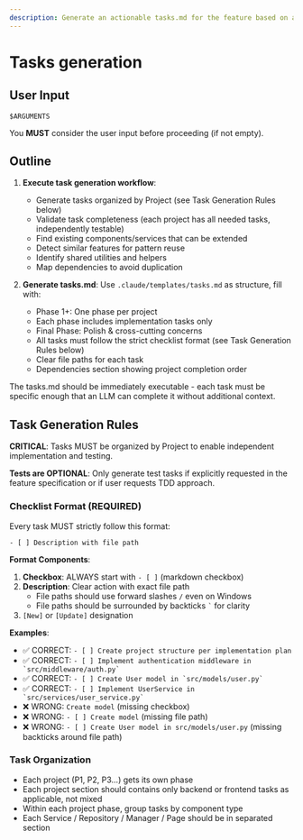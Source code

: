 ```yaml
---
description: Generate an actionable tasks.md for the feature based on available design artifacts.
---
```


# Tasks generation

## User Input

```text
$ARGUMENTS
```

You **MUST** consider the user input before proceeding (if not empty).

## Outline

1. **Execute task generation workflow**:
   - Generate tasks organized by Project (see Task Generation Rules below)
   - Validate task completeness (each project has all needed tasks, independently testable)
   - Find existing components/services that can be extended
   - Detect similar features for pattern reuse
   - Identify shared utilities and helpers
   - Map dependencies to avoid duplication

2. **Generate tasks.md**: Use `.claude/templates/tasks.md` as structure, fill with:
   - Phase 1+: One phase per project
   - Each phase includes implementation tasks only
   - Final Phase: Polish & cross-cutting concerns
   - All tasks must follow the strict checklist format (see Task Generation Rules below)
   - Clear file paths for each task
   - Dependencies section showing project completion order

The tasks.md should be immediately executable - each task must be specific enough that an LLM can complete it without additional context.

## Task Generation Rules

**CRITICAL**: Tasks MUST be organized by Project to enable independent implementation and testing.

**Tests are OPTIONAL**: Only generate test tasks if explicitly requested in the feature specification or if user requests TDD approach.

### Checklist Format (REQUIRED)

Every task MUST strictly follow this format:

```text
- [ ] Description with file path
```

**Format Components**:

1. **Checkbox**: ALWAYS start with `- [ ]` (markdown checkbox)
2. **Description**: Clear action with exact file path
   - File paths should use forward slashes `/` even on Windows
   - File paths should be surrounded by backticks `` ` `` for clarity
3. `[New]` or `[Update]` designation

**Examples**:

- ✅ CORRECT: `- [ ] Create project structure per implementation plan`
- ✅ CORRECT: ``- [ ] Implement authentication middleware in `src/middleware/auth.py` ``
- ✅ CORRECT: ``- [ ] Create User model in `src/models/user.py` ``
- ✅ CORRECT: ``- [ ] Implement UserService in `src/services/user_service.py` ``
- ❌ WRONG: `Create model` (missing checkbox)
- ❌ WRONG: `- [ ] Create model` (missing file path)
- ❌ WRONG: `- [ ] Create User model in src/models/user.py` (missing backticks around file path)

### Task Organization

- Each project (P1, P2, P3...) gets its own phase
- Each project section should contains only backend or frontend tasks as applicable, not mixed
- Within each project phase, group tasks by component type
- Each Service / Repository / Manager / Page should be in separated section
